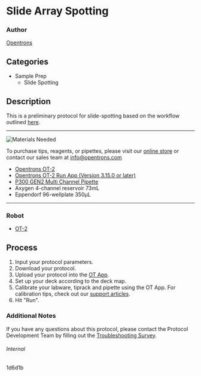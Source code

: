 # Slide Array Spotting

### Author
[Opentrons](https://opentrons.com/)

## Categories
* Sample Prep
	* Slide Spotting


## Description
This is a preliminary protocol for slide-spotting based on the workflow outlined [here](https://s3.amazonaws.com/pf-upload-01/u-4256/0/2021-01-25/sn33zim/20210122_MW_Opentrons2.pptx).

---
![Materials Needed](https://s3.amazonaws.com/opentrons-protocol-library-website/custom-README-images/001-General+Headings/materials.png)

To purchase tips, reagents, or pipettes, please visit our [online store](https://shop.opentrons.com/) or contact our sales team at [info@opentrons.com](mailto:info@opentrons.com)

* [Opentrons OT-2](https://shop.opentrons.com/collections/ot-2-robot/products/ot-2)
* [Opentrons OT-2 Run App (Version 3.15.0 or later)](https://opentrons.com/ot-app/)
* [P300 GEN2 Multi Channel Pipette](https://shop.opentrons.com/collections/ot-2-robot/products/8-channel-electronic-pipette)
* Axygen 4-channel reservoir 73mL
* Eppendorf 96-wellplate 350µL

---
### Robot
* [OT-2](https://opentrons.com/ot-2)

## Process

1. Input your protocol parameters.
2. Download your protocol.
3. Upload your protocol into the [OT App](https://opentrons.com/ot-app).
4. Set up your deck according to the deck map.
5. Calibrate your labware, tiprack and pipette using the OT App. For calibration tips, check out our [support articles](https://support.opentrons.com/en/collections/1559720-guide-for-getting-started-with-the-ot-2).
6. Hit "Run".

### Additional Notes
If you have any questions about this protocol, please contact the Protocol Development Team by filling out the [Troubleshooting Survey](https://protocol-troubleshooting.paperform.co/).

###### Internal
1d6d1b
